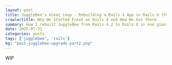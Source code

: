 ```yaml
---
layout: post
title: JuggleBee’s Great Leap - Rebuilding a Rails 4 App in Rails 8 (Part 2)
crawlertitle: Why We Started Fresh on Rails 8 and How We Got There
summary: How I rebuilt JuggleBee from Rails 4.2 to Rails 8 in one giant leap — modernizing models, JavaScript, background jobs, and deployment along the way.
date: 2025-07-31
categories: posts
tags: ['jugglebee', 'rails']
bg: "post-jugglebee-upgrade-part2.png"
---
```


WIP
